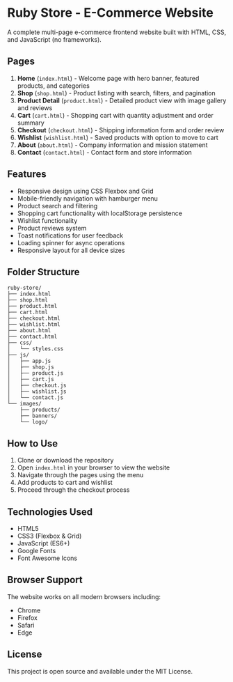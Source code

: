 # Ruby Store - E-Commerce Website

A complete multi-page e-commerce frontend website built with HTML, CSS, and JavaScript (no frameworks).

## Pages

1. **Home** (`index.html`) - Welcome page with hero banner, featured products, and categories
2. **Shop** (`shop.html`) - Product listing with search, filters, and pagination
3. **Product Detail** (`product.html`) - Detailed product view with image gallery and reviews
4. **Cart** (`cart.html`) - Shopping cart with quantity adjustment and order summary
5. **Checkout** (`checkout.html`) - Shipping information form and order review
6. **Wishlist** (`wishlist.html`) - Saved products with option to move to cart
7. **About** (`about.html`) - Company information and mission statement
8. **Contact** (`contact.html`) - Contact form and store information

## Features

- Responsive design using CSS Flexbox and Grid
- Mobile-friendly navigation with hamburger menu
- Product search and filtering
- Shopping cart functionality with localStorage persistence
- Wishlist functionality
- Product reviews system
- Toast notifications for user feedback
- Loading spinner for async operations
- Responsive layout for all device sizes

## Folder Structure

```
ruby-store/
├── index.html
├── shop.html
├── product.html
├── cart.html
├── checkout.html
├── wishlist.html
├── about.html
├── contact.html
├── css/
│   └── styles.css
├── js/
│   ├── app.js
│   ├── shop.js
│   ├── product.js
│   ├── cart.js
│   ├── checkout.js
│   ├── wishlist.js
│   └── contact.js
└── images/
    ├── products/
    ├── banners/
    └── logo/
```

## How to Use

1. Clone or download the repository
2. Open `index.html` in your browser to view the website
3. Navigate through the pages using the menu
4. Add products to cart and wishlist
5. Proceed through the checkout process

## Technologies Used

- HTML5
- CSS3 (Flexbox & Grid)
- JavaScript (ES6+)
- Google Fonts
- Font Awesome Icons

## Browser Support

The website works on all modern browsers including:
- Chrome
- Firefox
- Safari
- Edge

## License

This project is open source and available under the MIT License.